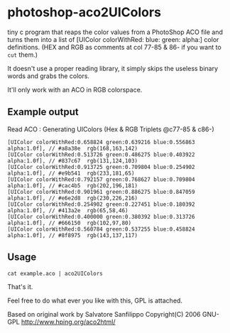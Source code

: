 photoshop-aco2UIColors
======================

tiny c program that reaps the color values from a PhotoShop ACO file and turns them into a list of [UIColor colorWithRed: blue: green: alpha:] color definitions. (HEX and RGB as comments at col 77-85 &amp; 86- if you want to `cut` them.) 

It doesn't use a proper reading library, it simply skips the useless
binary words and grabs the colors.

It'll only work with an ACO in RGB colorspace.

## Example output

Read ACO : Generating UIColors (Hex & RGB Triplets @c77-85 & c86-)

    [UIColor colorWithRed:0.658824 green:0.639216 blue:0.556863 alpha:1.0f], // #a8a38e  rgb(168,163,142) 
    [UIColor colorWithRed:0.513726 green:0.486275 blue:0.403922 alpha:1.0f], // #837c67  rgb(131,124,103) 
    [UIColor colorWithRed:0.913725 green:0.709804 blue:0.254902 alpha:1.0f], // #e9b541  rgb(233,181,65) 
    [UIColor colorWithRed:0.792157 green:0.768627 blue:0.709804 alpha:1.0f], // #cac4b5  rgb(202,196,181) 
    [UIColor colorWithRed:0.901961 green:0.886275 blue:0.847059 alpha:1.0f], // #e6e2d8  rgb(230,226,216) 
    [UIColor colorWithRed:0.254902 green:0.227451 blue:0.180392 alpha:1.0f], // #413a2e  rgb(65,58,46) 
    [UIColor colorWithRed:0.400000 green:0.380392 blue:0.313726 alpha:1.0f], // #666150  rgb(102,97,80) 
    [UIColor colorWithRed:0.560784 green:0.537255 blue:0.458824 alpha:1.0f], // #8f8975  rgb(143,137,117) 

## Usage

    cat example.aco | aco2UIColors
    
That's it.

Feel free to do what ever you like with this, GPL is attached.

Based on original work by Salvatore Sanfilippo Copyright(C) 2006 GNU-GPL
http://www.hping.org/aco2html/
